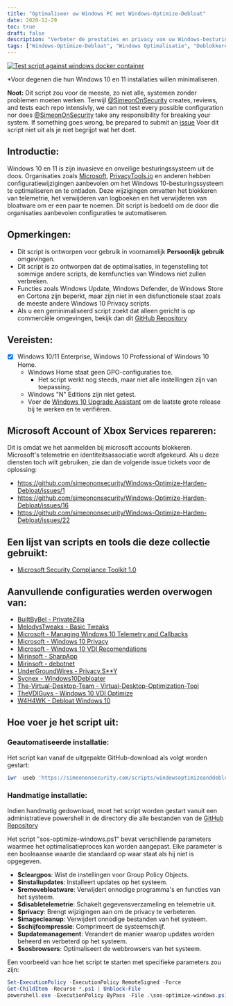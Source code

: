 ```yaml
---
title: "Optimaliseer uw Windows PC met Windows-Optimize-Debloat"
date: 2020-12-29
toc: true
draft: false
description: "Verbeter de prestaties en privacy van uw Windows-besturingssysteem met Windows-Optimize-Debloat, een uitgebreid script dat helpt bloatware te verwijderen en systeeminstellingen te optimaliseren."
tags: ["Windows-Optimize-Debloat", "Windows Optimalisatie", "Deblokkerende ramen", "Windows versnellen", "De prestaties van Windows optimaliseren", "Windows Prestatieverhoging", "Windows Systeem Optimalisatie", "Microsoft", "Privacy", "Bloatware verwijderen", "Windows 10", "Windows 11", "Windows Defender", "Windows Update", "Cortona", "Objecten voor groepsbeleid", "Telemetrie", "Windows Store", "Windows 10 Professional", "Windows 10 Home"]
---
```



[![Test script against windows docker container](https://github.com/simeononsecurity/Windows-Optimize-Debloat/actions/workflows/test-with-docker.yml/badge.svg)](https://github.com/simeononsecurity/Windows-Optimize-Debloat/actions/workflows/test-with-docker.yml)

*Voor degenen die hun Windows 10 en 11 installaties willen minimaliseren.

**Noot:** Dit script zou voor de meeste, zo niet alle, systemen zonder problemen moeten werken. Terwijl [@SimeonOnSecurity](https://github.com/simeononsecurity) creates, reviews, and tests each repo intensivly, we can not test every possible configuration nor does [@SimeonOnSecurity](https://github.com/simeononsecurity) take any responsibility for breaking your system. If something goes wrong, be prepared to submit an [issue](../../issues) Voer dit script niet uit als je niet begrijpt wat het doet.

## Introductie:
Windows 10 en 11 is zijn invasieve en onveilige besturingssysteem uit de doos.
Organisaties zoals [Microsoft](https://microsoft.com), [PrivacyTools.io](https://PrivacyTools.io) en anderen hebben configuratiewijzigingen aanbevolen om het Windows 10-besturingssysteem te optimaliseren en te ontladen. Deze wijzigingen omvatten het blokkeren van telemetrie, het verwijderen van logboeken en het verwijderen van bloatware om er een paar te noemen. Dit script is bedoeld om de door die organisaties aanbevolen configuraties te automatiseren.

## Opmerkingen:
- Dit script is ontworpen voor gebruik in voornamelijk **Persoonlijk gebruik** omgevingen.
- Dit script is zo ontworpen dat de optimalisaties, in tegenstelling tot sommige andere scripts, de kernfuncties van Windows niet zullen verbreken.
 - Functies zoals Windows Update, Windows Defender, de Windows Store en Cortona zijn beperkt, maar zijn niet in een disfunctionele staat zoals de meeste andere Windows 10 Privacy scripts.
- Als u een geminimaliseerd script zoekt dat alleen gericht is op commerciële omgevingen, bekijk dan dit [GitHub Repository](https://github.com/simeononsecurity/Standalone-Windows-STIG-Script)

## Vereisten:
- [X] Windows 10/11 Enterprise, Windows 10 Professional of Windows 10 Home.
  - Windows Home staat geen GPO-configuraties toe.
    - Het script werkt nog steeds, maar niet alle instellingen zijn van toepassing.
  - Windows "N" Editions zijn niet getest.
  - Voer de [Windows 10 Upgrade Assistant](https://support.microsoft.com/en-us/help/3159635/windows-10-update-assistant) om de laatste grote release bij te werken en te verifiëren.

## Microsoft Account of Xbox Services repareren:
Dit is omdat we het aanmelden bij microsoft accounts blokkeren. Microsoft's telemetrie en identiteitsassociatie wordt afgekeurd.
Als u deze diensten toch wilt gebruiken, zie dan de volgende issue tickets voor de oplossing:
- https://github.com/simeononsecurity/Windows-Optimize-Harden-Debloat/issues/1
- https://github.com/simeononsecurity/Windows-Optimize-Harden-Debloat/issues/16
- https://github.com/simeononsecurity/Windows-Optimize-Harden-Debloat/issues/22

## Een lijst van scripts en tools die deze collectie gebruikt:
- [Microsoft Security Compliance Toolkit 1.0](https://www.microsoft.com/en-us/download/details.aspx?id=55319)

## Aanvullende configuraties werden overwogen van:
- [BuiltByBel - PrivateZilla](https://github.com/builtbybel/privatezilla)
- [MelodysTweaks - Basic Tweaks](https://sites.google.com/view/melodystweaks/basictweaks)
- [Microsoft - Managing Windows 10 Telemetry and Callbacks](https://docs.microsoft.com/en-us/windows/privacy/manage-connections-from-windows-operating-system-components-to-microsoft-services)
- [Microsoft - Windows 10 Privacy](https://docs.microsoft.com/en-us/windows/privacy/)
- [Microsoft - Windows 10 VDI Recomendations](https://docs.microsoft.com/en-us/windows-server/remote/remote-desktop-services/rds_vdi-recommendations-1909)
- [Mirinsoft - SharpApp](https://github.com/builtbybel/sharpapp)
- [Mirinsoft - debotnet](https://github.com/builtbybel/debotnet)
- [UnderGroundWires - Privacy.S**Y](https://github.com/undergroundwires/privacy.sexy)
- [Sycnex - Windows10Debloater](https://github.com/Sycnex/Windows10Debloater)
- [The-Virtual-Desktop-Team - Virtual-Desktop-Optimization-Tool](https://github.com/The-Virtual-Desktop-Team/Virtual-Desktop-Optimization-Tool)
- [TheVDIGuys - Windows 10 VDI Optimize](https://github.com/TheVDIGuys/Windows_10_VDI_Optimize)
- [W4H4WK - Debloat Windows 10](https://github.com/W4RH4WK/Debloat-Windows-10/tree/master/scripts)

## Hoe voer je het script uit:
### Geautomatiseerde installatie:
Het script kan vanaf de uitgepakte GitHub-download als volgt worden gestart:
```powershell
iwr -useb 'https://simeononsecurity.com/scripts/windowsoptimizeanddebloat.ps1'|iex
```
### Handmatige installatie:
Indien handmatig gedownload, moet het script worden gestart vanuit een administratieve powershell in de directory die alle bestanden van de [GitHub Repository](https://github.com/simeononsecurity/Windows-Optimize-Debloat)

Het script "sos-optimize-windows.ps1" bevat verschillende parameters waarmee het optimalisatieproces kan worden aangepast. Elke parameter is een booleaanse waarde die standaard op waar staat als hij niet is opgegeven.

- **$cleargpos**: Wist de instellingen voor Group Policy Objects.
- **$installupdates**: Installeert updates op het systeem.
- **$removebloatware**: Verwijdert onnodige programma's en functies van het systeem.
- **$disabletelemetrie**: Schakelt gegevensverzameling en telemetrie uit.
- **$privacy**: Brengt wijzigingen aan om de privacy te verbeteren.
- **$imagecleanup**: Verwijdert onnodige bestanden van het systeem.
- **$schijfcompressie**: Comprimeert de systeemschijf.
- **$updatemanagement**: Verandert de manier waarop updates worden beheerd en verbeterd op het systeem.
- **$sosbrowsers**: Optimaliseert de webbrowsers van het systeem.

Een voorbeeld van hoe het script te starten met specifieke parameters zou zijn:

```powershell
Set-ExecutionPolicy -ExecutionPolicy RemoteSigned -Force
Get-ChildItem -Recurse *.ps1 | Unblock-File
powershell.exe -ExecutionPolicy ByPass -File .\sos-optimize-windows.ps1 -cleargpos:$false -installupdates:$false
```

